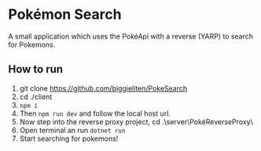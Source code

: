 # Pokémon Search

A small application which uses the PokéApi with a reverse (YARP) to search for Pokemons.

## How to run

1. git clone https://github.com/biggieliten/PokeSearch
2. cd ./client
3. `npm i`
4. Then `npm run dev` and follow the local host url.
5. Now step into the reverse proxy project, cd .\server\PokéReverseProxy\
6. Open terminal an run `dotnet run`
7. Start searching for pokemons!
